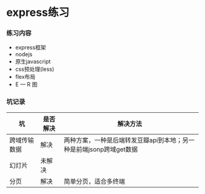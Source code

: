# express练习

### 练习内容

-  express框架
-  nodejs
-  原生javascript
-  css预处理(less)
-  flex布局
-  E — R 图

### 坑记录

| 坑      | 是否解决 | 解决方法                                    |
| ------ | ---- | --------------------------------------- |
| 跨域传输数据 | 解决   | 两种方案，一种是后端转发豆瓣api到本地；另一种是前端jsonp跨域get数据 |
| 幻灯片    | 未解决  |                                         |
| 分页     | 解决   | 简单分页，适合多终端                              |
